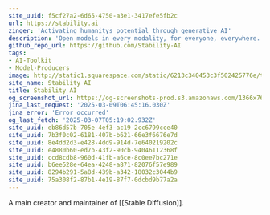 ```yaml
---
site_uuid: f5cf27a2-6d65-4750-a3e1-3417efe5fb2c
url: https://stability.ai
zinger: 'Activating humanitys potential through generative AI'
description: 'Open models in every modality, for everyone, everywhere.'
github_repo_url: https://github.com/Stability-AI
tags:
- AI-Toolkit
- Model-Producers
image: http://static1.squarespace.com/static/6213c340453c3f502425776e/t/67be64d12e08f820a19c943d/1728899860281/Artboard+9.png?format=1500w
site_name: Stability AI
title: Stability AI
og_screenshot_url: https://og-screenshots-prod.s3.amazonaws.com/1366x768/80/false/342a06f7686e4508cb36d0b68a9ebf4ddc27e132993db9e2b7229305daca0247.jpeg
jina_last_request: '2025-03-09T06:45:16.030Z'
jina_error: 'Error occurred'
og_last_fetch: '2025-03-07T05:19:02.932Z'
site_uuid: eb86d57b-705e-4ef3-ac19-2cc6799cce40
site_uuid: 7b3f0c02-6181-407b-b621-66e3f6676e7d
site_uuid: 8e4dd2d3-e428-4dd9-914d-7e640219202c
site_uuid: e4880b60-ed7b-43f2-90cb-94046112368f
site_uuid: ccd8cdb8-960d-41fb-a6ce-8c0ee7bc271e
site_uuid: b6ee528e-64ea-4248-a871-82076f57e989
site_uuid: 8294b291-5a8d-439b-a342-18032c3044b9
site_uuid: 75a308f2-87b1-4e19-87f7-0dcbd9b77a2a
---
```

A main creator and maintainer of [[Stable Diffusion]].  

